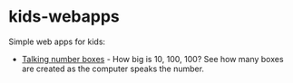 # kids-webapps
Simple web apps for kids:

* [Talking number boxes](https://cdn.rawgit.com/willmoffat/kids-webapps/master/talking-number-boxes/) - How big is 10, 100, 100? See how many boxes are created as the computer speaks the number.
